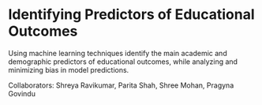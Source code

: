 # Identifying Predictors of Educational Outcomes 

Using machine learning techniques identify the main academic and demographic predictors of educational outcomes, while analyzing and minimizing bias in model predictions. 

Collaborators: Shreya Ravikumar, Parita Shah, Shree Mohan, Pragyna Govindu
